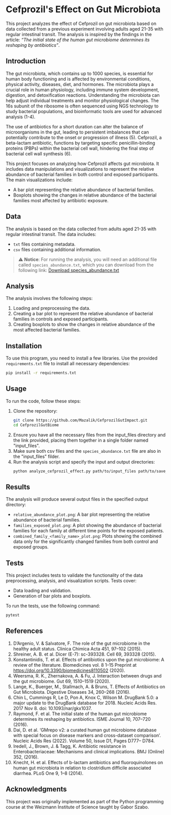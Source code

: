# Cefprozil's Effect on Gut Microbiota

This project analyzes the effect of Cefprozil on gut microbiota based on data collected from a previous experiment involving adults aged 21-35 with regular intestinal transit. The analysis is inspired by the findings in the article: *“The initial state of the human gut microbiome determines its reshaping by antibiotics”*.

## Introduction
The gut microbiota, which contains up to 1000 species, is essential for human body functioning and is affected by environmental conditions, physical activity, diseases, diet, and hormones. The microbiota plays a crucial role in human physiology, including immune system development, digestion, and detoxification reactions. Understanding the microbiota can help adjust individual treatments and monitor physiological changes. The 16s subunit of the ribosome is often sequenced using NGS technology to study bacterial populations, and bioinformatic tools are used for advanced analysis (1-4).

The use of antibiotics for a short duration can alter the balance of microorganisms in the gut, leading to persistent imbalances that can potentially contribute to the onset or progression of illness (5). Cefprozil, a beta-lactam antibiotic, functions by targeting specific penicillin-binding proteins (PBPs) within the bacterial cell wall, hindering the final step of bacterial cell wall synthesis (6).

This project focuses on analyzing how Cefprozil affects gut microbiota. It includes data manipulations and visualizations to represent the relative abundance of bacterial families in both control and exposed participants. The main visualizations include:
- A bar plot representing the relative abundance of bacterial families.
- Boxplots showing the changes in relative abundance of the bacterial families most affected by antibiotic exposure.

## Data
The analysis is based on the data collected from adults aged 21-35 with regular intestinal transit. The data includes:
- `txt` files containing metadata.
- `csv` files containing additional information.

> ⚠️ **Notice**: For running the analysis, you will need an additional file called `species_abundance.txt`, which you can download from the following link:
>[Download species_abundance.txt](https://weizmannacil-my.sharepoint.com/:t:/g/personal/mazal_faraj_weizmann_ac_il/EUWcfyyO1tZDtrLV-xRFpBsBnFHhx8wEcHK_O0Lv3VXhNw?e=dTES8q)

## Analysis
The analysis involves the following steps:
1. Loading and preprocessing the data.
2. Creating a bar plot to represent the relative abundance of bacterial families in controls and exposed participants.
3. Creating boxplots to show the changes in relative abundance of the most affected bacterial families.


## Installation
To use this program, you need to install a few libraries. Use the provided `requirements.txt` file to install all necessary dependencies:

```bash
pip install -r requirements.txt
```

## Usage
To run the code, follow these steps:
1. Clone the repository:
    ```bash
    git clone https://github.com/Mazalik/CefprozilGutImpact.git
    cd CefprozilGutBiome
    ```
2. Ensure you have all the necessary files from the input_files directory and the link provided, placing them together in a single folder named "input_files".
3. Make sure both csv files and the `species_abundance.txt` file are also in the "input_files" filder. 
4. Run the analysis script and specify the input and output directories:
    ```bash
    python analyze_cefprozil_effect.py path/to/input_files path/to/save_results
    ```

## Results
The analysis will produce several output files in the specified output directory:
- `relative_abundance_plot.png`: A bar plot representing the relative abundance of bacterial families.
- `families_exposed_plot.png`: A plot showing the abundance of bacterial families for each family at different time points for the exposed patients. 
- `combined_family_<family_name>_plot.png`: Plots showing the combined data only for the significantly changed families from both control and exposed groups.

## Tests
This project includes tests to validate the functionality of the data preprocessing, analysis, and visualization scripts. Tests cover:
- Data loading and validation.
- Generation of bar plots and boxplots.


To run the tests, use the following command:
```bash
pytest
```

## References
1. D’Argenio, V. & Salvatore, F. The role of the gut microbiome in the healthy adult status. Clinica Chimica Acta 451, 97–102 (2015).
2. Shreiner, A. B. et al. Dicer (E-7): sc-393328. Cell 69, 393328 (2015).
3. Konstantinidis, T. et al. Effects of antibiotics upon the gut microbiome: A review of the literature. Biomedicines vol. 8 1–15 Preprint at <https://doi.org/10.3390/biomedicines8110502> (2020).
4. Weersma, R. K., Zhernakova, A. & Fu, J. Interaction between drugs and the gut microbiome. Gut 69, 1510–1519 (2020).
5. Lange, K., Buerger, M., Stallmach, A. & Bruns, T. Effects of Antibiotics on Gut Microbiota. Digestive Diseases 34, 260–268 (2016).
6. Chin L, Cummings R, Le D, Pon A, Knox C, Wilson M. DrugBank 5.0: a major update to the DrugBank database for 2018. Nucleic Acids Res. 2017 Nov 8. doi: 10.1093/nar/gkx1037.
7. Raymond, F. et al. The initial state of the human gut microbiome determines its reshaping by antibiotics. ISME Journal 10, 707–720 (2016).
8. Dai, D. et al. ‘GMrepo v2: a curated human gut microbiome database with special focus on disease markers and cross-dataset comparison’. Nucleic Acids Res (2022). Volume 50, Issue D1, Pages D777– D784.
9. Iredell, J., Brown, J. & Tagg, K. Antibiotic resistance in Enterobacteriaceae: Mechanisms and clinical implications. BMJ (Online) 352, (2016).
10. Knecht, H. et al. Effects of b-lactam antibiotics and fluoroquinolones on human gut microbiota in relation to clostridium difficile associated diarrhea. PLoS One 9, 1–8 (2014).


## Acknowledgments
This project was originally implemented as part of the Python programming course at the Weizmann Institute of Science taught by Gabor Szabo.